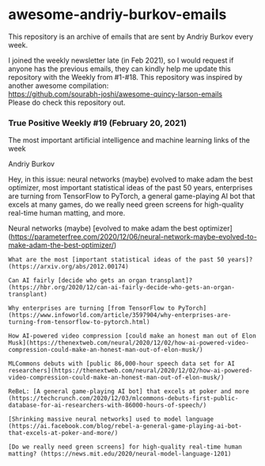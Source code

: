 # awesome-andriy-burkov-emails
This repository is an archive of emails that are sent by Andriy Burkov every week.
	
I joined the weekly newsletter late (in Feb 2021), so I would request if anyone has the previous emails, they can kindly help me update this repository with the Weekly from \#1-\#18. 
This repository was inspired by another awesome compilation: </br> 
https://github.com/sourabh-joshi/awesome-quincy-larson-emails </br>
Please do check this repository out.


### True Positive Weekly #19 (February 20, 2021)
The most important artificial intelligence and machine learning links of the week 
	
Andriy Burkov

Hey, in this issue: neural networks (maybe) evolved to make adam the best optimizer, most important statistical ideas of the past 50 years, enterprises are turning from TensorFlow to PyTorch, a general game-playing AI bot that excels at many games, do we really need green screens for high-quality real-time human matting, and more.
  
  Neural networks (maybe) [evolved to make adam the best optimizer] (https://parameterfree.com/2020/12/06/neural-network-maybe-evolved-to-make-adam-the-best-optimizer/)

    What are the most [important statistical ideas of the past 50 years]? (https://arxiv.org/abs/2012.00174)

    Can AI fairly [decide who gets an organ transplant]? (https://hbr.org/2020/12/can-ai-fairly-decide-who-gets-an-organ-transplant)

    Why enterprises are turning [from TensorFlow to PyTorch] (https://www.infoworld.com/article/3597904/why-enterprises-are-turning-from-tensorflow-to-pytorch.html)

    How AI-powered video compression [could make an honest man out of Elon Musk](https://thenextweb.com/neural/2020/12/02/how-ai-powered-video-compression-could-make-an-honest-man-out-of-elon-musk/)

    MLCommons debuts with [public 86,000-hour speech data set for AI researchers](https://thenextweb.com/neural/2020/12/02/how-ai-powered-video-compression-could-make-an-honest-man-out-of-elon-musk/)

    ReBeL: [A general game-playing AI bot] that excels at poker and more (https://techcrunch.com/2020/12/03/mlcommons-debuts-first-public-database-for-ai-researchers-with-86000-hours-of-speech/)

    [Shrinking massive neural networks] used to model language (https://ai.facebook.com/blog/rebel-a-general-game-playing-ai-bot-that-excels-at-poker-and-more/)

    [Do we really need green screens] for high-quality real-time human matting? (https://news.mit.edu/2020/neural-model-language-1201)
